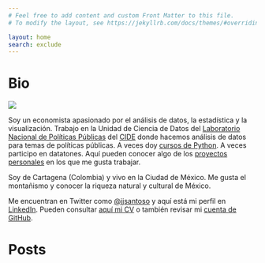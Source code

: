 ```yaml
---
# Feel free to add content and custom Front Matter to this file.
# To modify the layout, see https://jekyllrb.com/docs/themes/#overriding-theme-defaults

layout: home
search: exclude
---
```


# Bio

![](images/jj.png)

Soy un economista apasionado por el análisis de datos, la estadística y la visualización. Trabajo en la Unidad de Ciencia de Datos del [Laboratorio Nacional de Políticas Públicas](https://www.lnpp.mx/) del [CIDE](http://cide.edu/) donde hacemos análisis de datos para temas de políticas públicas. A veces doy [cursos de Python](https://www.lnpp.mx/evento/escuela-de-metodos-2020/). A veces participo en datatones. Aquí pueden conocer algo de los [proyectos personales](https://www.jjsantoso.com/proyectos) en los que me gusta trabajar.

Soy de Cartagena  (Colombia) y vivo en la Ciudad de México. Me gusta el montañismo y conocer la riqueza natural y cultural de México.

Me encuentran en Twitter como [@jjsantoso](https://twitter.com/jjsantoso) y aquí está mi perfil en [LinkedIn](https://www.linkedin.com/in/jsantosochoa/). Pueden consultar [aquí mi CV](https://www.jjsantoso.com/cv) o también revisar mi [cuenta de GitHub](https://github.com/jjsantos01).



# Posts
